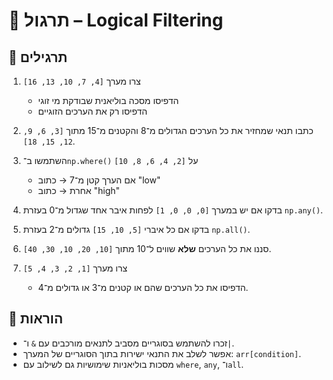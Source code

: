 # 📘 תרגול – Logical Filtering

## 🧪 תרגילים

1. צרו מערך `[4, 7, 10, 13, 16]`  
   - הדפיסו מסכה בוליאנית שבודקת מי זוגי  
   - הדפיסו רק את הערכים הזוגיים

2. כתבו תנאי שמחזיר את כל הערכים הגדולים מ־8 והקטנים מ־15 מתוך `[3, 6, 9, 12, 15, 18]`.

3. השתמשו ב־`np.where()` על `[2, 4, 6, 8, 10]`  
   - אם הערך קטן מ־7 → כתוב "low"  
   - אחרת → כתוב "high"

4. בדקו אם יש במערך `[0, 0, 0, 1]` לפחות איבר אחד שגדול מ־0 בעזרת `np.any()`.

5. בדקו אם כל איברי `[5, 10, 15]` גדולים מ־2 בעזרת `np.all()`.

6. סננו את כל הערכים **שלא** שווים ל־10 מתוך `[10, 20, 10, 30, 40]`.

7. צרו מערך `[1, 2, 3, 4, 5]`  
   - הדפיסו את כל הערכים שהם או קטנים מ־3 או גדולים מ־4.

## 📌 הוראות

- זכרו להשתמש בסוגריים מסביב לתנאים מורכבים עם `&` ו־`|`.
- אפשר לשלב את התנאי ישירות בתוך הסוגריים של המערך: `arr[condition]`.
- מסכות בוליאניות שימושיות גם לשילוב עם `where`, `any`, ו־`all`.
